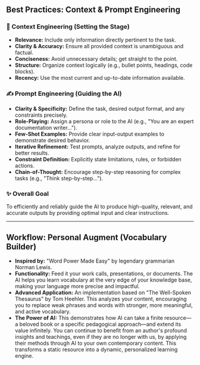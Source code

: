 ## Best Practices: Context & Prompt Engineering

### 🎯 Context Engineering (Setting the Stage)
*   **Relevance:** Include only information directly pertinent to the task.
*   **Clarity & Accuracy:** Ensure all provided context is unambiguous and factual.
*   **Conciseness:** Avoid unnecessary details; get straight to the point.
*   **Structure:** Organize context logically (e.g., bullet points, headings, code blocks).
*   **Recency:** Use the most current and up-to-date information available.

### ✍️ Prompt Engineering (Guiding the AI)
*   **Clarity & Specificity:** Define the task, desired output format, and any constraints precisely.
*   **Role-Playing:** Assign a persona or role to the AI (e.g., "You are an expert documentation writer...").
*   **Few-Shot Examples:** Provide clear input-output examples to demonstrate desired behavior.
*   **Iterative Refinement:** Test prompts, analyze outputs, and refine for better results.
*   **Constraint Definition:** Explicitly state limitations, rules, or forbidden actions.
*   **Chain-of-Thought:** Encourage step-by-step reasoning for complex tasks (e.g., "Think step-by-step...").

### ✨ Overall Goal
To efficiently and reliably guide the AI to produce high-quality, relevant, and accurate outputs by providing optimal input and clear instructions.

---

## Workflow: Personal Augment (Vocabulary Builder)

*   **Inspired by:** "Word Power Made Easy" by legendary grammarian Norman Lewis.
*   **Functionality:** Feed it your work calls, presentations, or documents. The AI helps you learn vocabulary at the very edge of your knowledge base, making your language more precise and impactful.
*   **Advanced Application:** An implementation based on "The Well-Spoken Thesaurus" by Tom Heehler. This analyzes your content, encouraging you to replace weak phrases and words with stronger, more meaningful, and active vocabulary.
*   **The Power of AI:** This demonstrates how AI can take a finite resource—a beloved book or a specific pedagogical approach—and extend its value infinitely. You can continue to benefit from an author's profound insights and teachings, even if they are no longer with us, by applying their methods through AI to your own contemporary content. This transforms a static resource into a dynamic, personalized learning engine.
